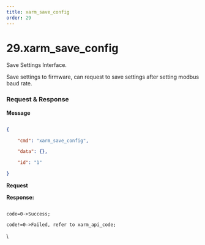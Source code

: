 ```yaml
---
title: xarm_save_config
order: 29
---
```

# 29.xarm\_save\_config



 
Save Settings Interface.

Save settings to firmware, can request to save settings after setting modbus baud rate.






###  Request & Response

**Message**




```json

{

    "cmd": "xarm_save_config",

    "data": {},

    "id": "1"

}

```     
**Request**









**Response:**     



```

code=0->Success;

code!=0->Failed, refer to xarm_api_code;

```



\










